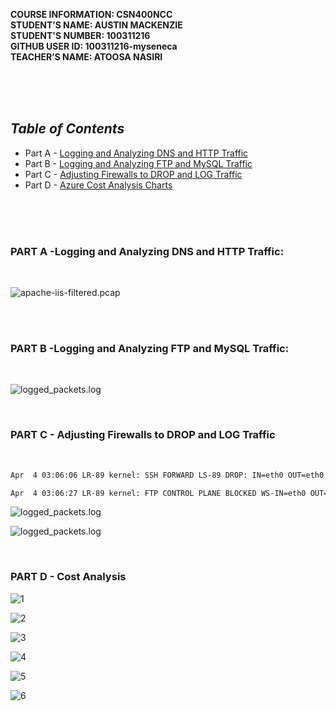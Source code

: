 **COURSE INFORMATION:  CSN400NCC**\
**STUDENT’S NAME:  AUSTIN MACKENZIE**\
**STUDENT'S NUMBER: 100311216**\
**GITHUB USER ID: 100311216-myseneca**\
**TEACHER’S NAME:  ATOOSA NASIRI**

<br>
<br>
<br>


## ***Table of Contents*** 
* Part A - [Logging and Analyzing DNS and HTTP Traffic](#part-a--logging-and-analyzing-dns-and-http-traffic)
* Part B - [Logging and Analyzing FTP and MySQL Traffic](#part-b--logging-and-analyzing-ftp-and-mysql-traffic)
* Part C - [Adjusting Firewalls to DROP and LOG Traffic](#part-c---adjusting-firewalls-to-drop-and-log-traffic)
* Part D - [Azure Cost Analysis Charts](#part-d---cost-analysis)

<br>
<br>
<bR>


### **PART A** -Logging and Analyzing DNS and HTTP Traffic: 

<br>

![**apache-iis-filtered.pcap**](https://github.com/130011216-myseneca/CSN400-Capstone/blob/main/Checkpoint8/Images/PartA.png?raw=true)



<br>


<br>



### **PART B** -Logging and Analyzing FTP and MySQL Traffic: 
<br>

![logged_packets.log](https://github.com/130011216-myseneca/CSN400-Capstone/blob/main/Checkpoint8/Images/PartB.jpg?raw=true)



<br>

### **PART C** - Adjusting Firewalls to DROP and LOG Traffic
<br>


```bash
Apr  4 03:06:06 LR-89 kernel: SSH FORWARD LS-89 DROP: IN=eth0 OUT=eth0 MAC=60:45:bd:5b:74:be:fc:bd:67:ad:c7:9f:08:00 SRC=10.56.177.4 DST=172.17.89.37 LEN=52 TOS=0x00 PREC=0x00 TTL=127 ID=43688 DF PROTO=TCP SPT=61318 DPT=22 WINDOW=64240 RES=0x00 SYN URGP=0

Apr  4 03:06:27 LR-89 kernel: FTP CONTROL PLANE BLOCKED WS-IN=eth0 OUT=eth0 MAC=60:45:bd:5b:74:be:fc:bd:67:ad:c7:9f:08:00 SRC=10.56.177.4 DST=172.17.89.36 LEN=52 TOS=0x00 PREC=0x00 TTL=127 ID=49356 DF PROTO=TCP SPT=61320 DPT=21 WINDOW=64240 RES=0x00 SYN URGP=0
```


![logged_packets.log](https://github.com/130011216-myseneca/CSN400-Capstone/blob/main/Checkpoint8/Images/PartC.jpg?raw=true)


![logged_packets.log](https://github.com/130011216-myseneca/CSN400-Capstone/blob/main/Checkpoint8/Images/dropfilter.jpg?raw=true)



<br>


### **PART D** - Cost Analysis

![1](https://github.com/130011216-myseneca/CSN400-Capstone/blob/main/Checkpoint8/Images/Cost1.jpg?raw=true)

![2](https://github.com/130011216-myseneca/CSN400-Capstone/blob/main/Checkpoint8/Images/Cost2.jpg?raw=true)

![3](https://github.com/130011216-myseneca/CSN400-Capstone/blob/main/Checkpoint8/Images/Cost3.jpg?raw=true)

![4](https://github.com/130011216-myseneca/CSN400-Capstone/blob/main/Checkpoint8/Images/Pie1.jpg?raw=true)

![5](https://github.com/130011216-myseneca/CSN400-Capstone/blob/main/Checkpoint8/Images/Pie2.jpg?raw=true)

![6](https://github.com/130011216-myseneca/CSN400-Capstone/blob/main/Checkpoint8/Images/Pie3.jpg?raw=true)